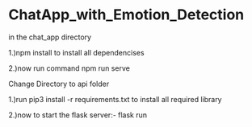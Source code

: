 # ChatApp_with_Emotion_Detection
 
 in the chat_app directory
 
1.)npm install to install all dependencises

2.)now run command
  npm run serve

Change Directory to api folder

1.)run 
    pip3 install -r requirements.txt
    to install all required library

2.)now to start the flask server:-
    flask run
